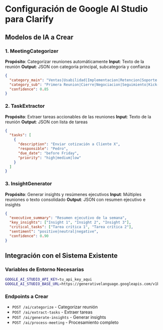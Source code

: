 # Configuración de Google AI Studio para Clarify

## Modelos de IA a Crear

### 1. MeetingCategorizer
**Propósito**: Categorizar reuniones automáticamente
**Input**: Texto de la reunión
**Output**: JSON con categoría principal, subcategoría y confianza

```json
{
  "category_main": "Ventas|Usabilidad|Implementacion|Retencion|Soporte|Interna",
  "category_sub": "Primera Reunion|Cierre|Negociacion|Seguimiento|Kick-off|Configuracion|Pruebas|Go-Live|General",
  "confidence": 0.85
}
```

### 2. TaskExtractor
**Propósito**: Extraer tareas accionables de las reuniones
**Input**: Texto de la reunión
**Output**: JSON con lista de tareas

```json
{
  "tasks": [
    {
      "description": "Enviar cotización a Cliente X",
      "responsible": "Pedro",
      "due_date": "before Friday",
      "priority": "high|medium|low"
    }
  ]
}
```

### 3. InsightGenerator
**Propósito**: Generar insights y resúmenes ejecutivos
**Input**: Múltiples reuniones o texto consolidado
**Output**: JSON con resumen ejecutivo e insights

```json
{
  "executive_summary": "Resumen ejecutivo de la semana",
  "key_insights": ["Insight 1", "Insight 2", "Insight 3"],
  "critical_tasks": ["Tarea crítica 1", "Tarea crítica 2"],
  "sentiment": "positive|neutral|negative",
  "confidence": 0.90
}
```

## Integración con el Sistema Existente

### Variables de Entorno Necesarias
```bash
GOOGLE_AI_STUDIO_API_KEY=tu_api_key_aqui
GOOGLE_AI_STUDIO_BASE_URL=https://generativelanguage.googleapis.com/v1beta
```

### Endpoints a Crear
- `POST /ai/categorize` - Categorizar reunión
- `POST /ai/extract-tasks` - Extraer tareas
- `POST /ai/generate-insights` - Generar insights
- `POST /ai/process-meeting` - Procesamiento completo
